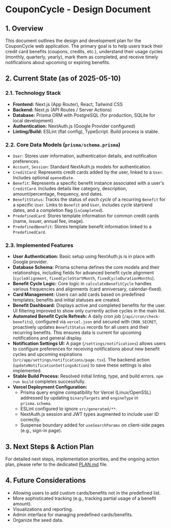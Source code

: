 # CouponCycle - Design Document

## 1. Overview

This document outlines the design and development plan for the CouponCycle web application. The primary goal is to help users track their credit card benefits (coupons, credits, etc.), understand their usage cycles (monthly, quarterly, yearly), mark them as completed, and receive timely notifications about upcoming or expiring benefits.

## 2. Current State (as of 2025-05-10)

### 2.1. Technology Stack

*   **Frontend:** Next.js (App Router), React, Tailwind CSS
*   **Backend:** Next.js (API Routes / Server Actions)
*   **Database:** Prisma ORM with PostgreSQL (for production, SQLite for local development)
*   **Authentication:** NextAuth.js (Google Provider configured)
*   **Linting/Build:** ESLint (flat config), TypeScript. Build process is stable.

### 2.2. Core Data Models (`prisma/schema.prisma`)

*   `User`: Stores user information, authentication details, and notification preferences.
*   `Account`, `Session`: Standard NextAuth.js models for authentication.
*   `CreditCard`: Represents credit cards added by the user, linked to a `User`. Includes optional `openedDate`.
*   `Benefit`: Represents a specific benefit instance associated with a user's `CreditCard`. Includes details like category, description, amount/percentage, frequency, and dates.
*   `BenefitStatus`: Tracks the status of *each cycle* of a recurring `Benefit` for a specific `User`. Links to `Benefit` and `User`, includes cycle start/end dates, and a completion flag (`isCompleted`).
*   `PredefinedCard`: Stores template information for common credit cards (name, issuer, annual fee, image).
*   `PredefinedBenefit`: Stores template benefit information linked to a `PredefinedCard`.

### 2.3. Implemented Features

*   **User Authentication:** Basic setup using NextAuth.js is in place with Google provider.
*   **Database Schema:** Prisma schema defines the core models and their relationships, including fields for advanced benefit cycle alignment (`cycleAlignment`, `fixedCycleStartMonth`, `fixedCycleDurationMonths`).
*   **Benefit Cycle Logic:** Core logic in `calculateBenefitCycle` handles various frequencies and alignments (card anniversary, calendar-fixed).
*   **Card Management:** Users can add cards based on predefined templates; benefits and initial statuses are created.
*   **Benefit Dashboard:** Displays active and completed benefits for the user. UI filtering improved to show only currently active cycles in the main list.
*   **Automated Benefit Cycle Refresh:** A daily cron job (`/api/cron/check-benefits`), configured via `vercel.json` and secured with `CRON_SECRET`, proactively updates `BenefitStatus` records for all users and their recurring benefits. This ensures data is current for upcoming notifications and general display.
*   **Notification Settings UI:** A page (`/settings/notifications`) allows users to configure preferences for receiving notifications about new benefit cycles and upcoming expirations (`src/app/settings/notifications/page.tsx`). The backend action (`updateNotificationSettingsAction`) to save these settings is also implemented.
*   **Stable Build Process:** Resolved initial linting, type, and build errors. `npm run build` completes successfully.
*   **Vercel Deployment Configuration:**
    *   Prisma query engine compatibility for Vercel (Linux/OpenSSL) addressed by updating `binaryTargets` and `engineType` in `prisma.schema`.
    *   ESLint configured to ignore `src/generated/**`.
    *   NextAuth.js session and JWT types augmented to include user ID correctly.
    *   Suspense boundary added for `useSearchParams` on client-side pages (e.g., sign-in page).

## 3. Next Steps & Action Plan

For detailed next steps, implementation priorities, and the ongoing action plan, please refer to the dedicated [PLAN.md](./PLAN.md) file.

## 4. Future Considerations

*   Allowing users to add custom cards/benefits not in the predefined list.
*   More sophisticated tracking (e.g., tracking partial usage of a benefit amount).
*   Visualizations and reporting.
*   Admin interface for managing predefined cards/benefits. 
*  Organize the seed data. 
